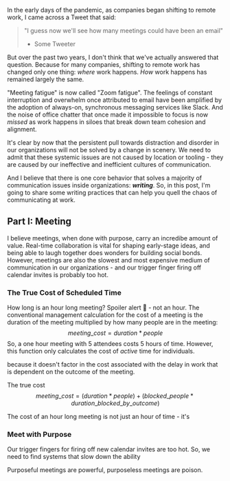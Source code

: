 In the early days of the pandemic, as companies began shifting to remote work, I came across a Tweet that said:

> "I guess now we'll see how many meetings could have been an email"
> - Some Tweeter

But over the past two years, I don't think that we've actually answered that question. Because for many companies, shifting to remote work has changed only one thing: *where* work happens. *How* work happens has remained largely the same.

"Meeting fatigue" is now called "Zoom fatigue". The feelings of constant interruption and overwhelm once attributed to email have been amplified by the adoption of always-on, synchronous messaging services like Slack. And the noise of office chatter that once made it impossible to focus is now *missed* as work happens in siloes that break down team cohesion and alignment.

It's clear by now that the persistent pull towards distraction and disorder in our organizations will not be solved by a change in scenery. We need to admit that these systemic issues are not caused by location or tooling - they are caused by our ineffective and inefficient cultures of communication.

And I believe that there is one core behavior that solves a majority of communication issues inside organizations: ***writing***. So, in this post, I'm going to share some writing practices that can help you quell the chaos of communicating at work.

## Part I: Meeting
I believe meetings, when done with purpose, carry an incredibe amount of value. Real-time collaboration is vital for shaping early-stage ideas, and being able to laugh together does wonders for building social bonds. However, meetings are also the slowest and most expensive medium of communication in our organizations - and our trigger finger firing off calendar invites is probably too hot.

### The True Cost of Scheduled Time
How long is an hour long meeting? Spoiler alert 🚨 - not an hour. The conventional management calculation for the cost of a meeting is the duration of the meeting multiplied by how many people are in the meeting:
$$ meeting\_cost = duration * people $$
So, a one hour meeting with 5 attendees costs 5 hours of time. However, this function only calculates the cost of *active* time for individuals.  

because it doesn't factor in the cost associated with the delay in work that is dependent on the outcome of the meeting.

The true cost 
$$ meeting\_cost = (duration * people) + (blocked\_people * duration\_blocked\_by\_outcome) $$

The cost of an hour long meeting is not just an hour of time - it's 

### Meet with Purpose



Our trigger fingers for firing off new calendar invites are too hot. So, we need to find systems that slow down the ability 



Purposeful meetings are powerful, purposeless meetings are poison.